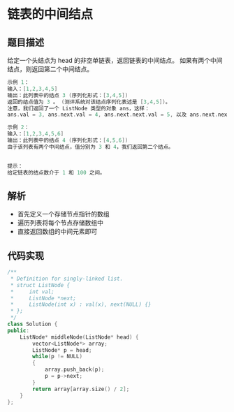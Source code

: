 # 链表的中间结点

## 题目描述

给定一个头结点为 head 的非空单链表，返回链表的中间结点。
如果有两个中间结点，则返回第二个中间结点。
```c
示例 1：
输入：[1,2,3,4,5]
输出：此列表中的结点 3 (序列化形式：[3,4,5])
返回的结点值为 3 。 (测评系统对该结点序列化表述是 [3,4,5])。
注意，我们返回了一个 ListNode 类型的对象 ans，这样：
ans.val = 3, ans.next.val = 4, ans.next.next.val = 5, 以及 ans.next.next.next = NULL.

示例 2：
输入：[1,2,3,4,5,6]
输出：此列表中的结点 4 (序列化形式：[4,5,6])
由于该列表有两个中间结点，值分别为 3 和 4，我们返回第二个结点。
 

提示：
给定链表的结点数介于 1 和 100 之间。
```

## 解析
- 首先定义一个存储节点指针的数组
- 遍历列表将每个节点存储数组中
- 直接返回数组的中间元素即可

## 代码实现
```C++
/**
 * Definition for singly-linked list.
 * struct ListNode {
 *     int val;
 *     ListNode *next;
 *     ListNode(int x) : val(x), next(NULL) {}
 * };
 */
class Solution {
public:
    ListNode* middleNode(ListNode* head) {
        vector<ListNode*> array;
        ListNode* p = head;
        while(p != NULL)
        {
            array.push_back(p);
            p = p->next;
        }
        return array[array.size() / 2];
    }
};
```